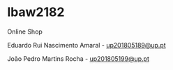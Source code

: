# lbaw2182
Online Shop

Eduardo Rui Nascimento Amaral - up201805189@up.pt

João Pedro Martins Rocha - up201805199@up.pt
